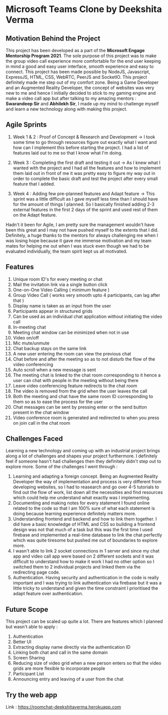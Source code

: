 # Microsoft Teams Clone by Deekshita Verma

## Motivation Behind the Project 

This project has been developed as a part of the **Microsoft Engage Mentorship Program 2021**. The sole purpose of this project was to make the group video call experience more comfortable for the end user keeping in mind a good and easy user interface, smooth experience and easy to connect. This project has been made possible by NodeJS, Javascript, ExpressJS, HTML, CSS, WebRTC, PeerJS and SocketIO. This project definitely made me step out of my comfort zone. Being a Game Developer and an Augmented Reality Developer, the concept of websites was very new to me and hence I initially decided to stick to my gaming engine and make a video call app but after talking to my amazing mentors : **Swarandeep Sir** and **Abhilekh Sir**, I made up my mind to challenge myself and learn a new technology along with making this project. 

## Agile Sprints 
1. Week 1 & 2 : Proof of Concept & Research and Development
  -> I took some time to go through resources figure out exactly what I want and how can I implement this before starting the project. I had a list of features laid out to me so that I know what I'm doing.

2. Week 3 : Completing the first draft and testing it out
  -> As I knew what I wanted with the project and I had all the features and how to implement them laid out in front of me it was pretty easy to figure my way out in order to complete the basic draft and test the project after every small feature that I added. 

3. Week 4 : Adding few pre-planned features and Adapt feature
  -> This sprint was a little difficult as I gave myself less time than I should have for the amount of things I planned. So I basically finished adding 2-3 external features in the first 2 days of the sprint and used rest of them on the Adapt feature.
  
Hadn't it been for Agile, I am pretty sure the management wouldn't have been this great and I may not have pushed myself to the extents that I did. Definitely, a huge thanks to the mentors for always challenging me when I was losing hope because it gave me immense motivation and my team mates for helping me out when I was stuck even though we had to be evaluated individually, the team spirit kept us all motivated.

## Features
1. Unique room ID's for every meeting or chat
2. Mail the invitation link via a single button click
3. One-on-One Video Calling ( minimum feature )
4. Group Video Call ( works very smooth upto 4 participants, can lag after that )
5. Display name is taken as an input from the user
6. Participants appear in structured grids
7. Can be used as an individual chat application without initiating the video call
8. In-meeting chat
9. Meeting chat window can be minimized when not in use
10. Video on/off
11. Mic mute/unmute
12. Chat backup stays on the same link 
13. A new user entering the room can view the previous chat
14. Chat before and after the meeting so as to not disturb the flow of the video conferencing
15. Auto scroll when a new message is sent
16. The meeting chat is linked to the chat room corresponding to it hence a user can chat with people in the meeting without being there
17. Leave video conferencing feature redirects to the chat room
18. The video is removed from the grid when the user leaves the call
19. Both the meeting and chat have the same room ID corresponding to them so as to ease the process for the user
20. Chat messages can be sent by pressing enter or the send button present in the chat window
21. Video conference room is generated and redirected to when you press on join call in the chat room

## Challenges Faced

Learning a new technology and coming up with an industrial project brings along a lot of challenges and shapes your project furthermore. I definitely feel if someone hasn't had challenges then they definitely didn't step out to explore more. Some of the challenges I went through : 

1. Learning and adapting a foreign concept. Being an Augmented Reality Developer the way of implementation and process is very different from developing websites, so I had to reasearch and go over 4-5 tutorials to find out the flow of work, list down all the necessities and find resources which could help me understand what exactly was I implementing.
2. Documenting and making notes for every statement I found online related to the code so that I am 100% sure of what each statement is doing because learning experience definitely matters more.
3. Understanding frontend and backend and how to link them together. I did have a basic knowledge of HTML and CSS so building a frontend design was not that much of a task but this was the first time I used firebase and implemented a real-time database to link the chat perfectly which was quite tiresome but pushed me out of boundaries to explore more.
4. I wasn't able to link 2 socket connections in 1 server and since my chat app and video call app were based on 2 different sockets and it was difficult to understand how to make it work I had no other option so I switched them to 2 individual projects and linked them via the redirecting page code.     
5. Authentication. Having security and authentication in the code is really important and I was trying to link authentication via firebase but it was a little tricky to understand and given the time constraint I prioritised the adapt feature over authentication.

## Future Scope

This project can be scaled up quite a lot. There are features which I planned but wasn't able to apply : 
1. Authentication
2. Better UI
3. Extracting display name directly via the authentication ID
4. Linking both chat and call in the same domain
5. Screen Sharing
6. Reducing size of video grid when a new person enters so that the video grids are more flexible to incorporate people
7. Participant List
8. Announcing entry and leaving of a user from the chat

## Try the web app

Link : https://roomchat-deekshitaverma.herokuapp.com
